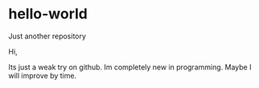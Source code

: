 # hello-world
Just another repository

Hi,

Its just a weak try on github.
Im completely new in programming. 
Maybe I will improve by time.
